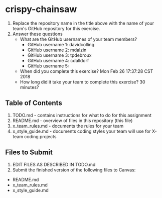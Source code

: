 # crispy-chainsaw

1. Replace the repository name in the title above with the name of your team's GitHub repository for this exercise.
2. Answer these questions
   * What are the GitHub usernames of your team members?
       * GitHub username 1: davidcolling
       * GitHub username 2: mdalzin
       * GitHub username 3: tpdebroux
       * GitHub username 4: cdalldorf
       * GitHub username 5:
   * When did you complete this exercise? 
       Mon Feb 26 17:37:28 CST 2018
   * How long did it take your team to complete this exercise? 
       30 minutes?

## Table of Contents

1. TODO.md - contains instructions for what to do for this assignment
2. README.md - overview of files in this repository (this file)
3. x_team_rules.md - documents the rules for your team
4. x_style_guide.md - documents coding styles your team will use for X-team coding projects

## Files to Submit

1. EDIT FILES AS DESCRIBED IN TODO.md
2. Submit the finished version of the following files to Canvas:

* README.md
* x_team_rules.md
* x_style_guide.md
